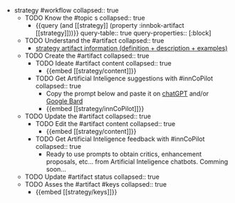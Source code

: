 
- strategy #workflow
   collapsed:: true
  - TODO Know the #topic s
    collapsed:: true
    - {{query (and [[strategy]] (property :innbok-artifact [[strategy]]))}}
      query-table:: true
      query-properties:: [:block]
  - TODO Understand the #artifact
    collapsed:: true
    - [strategy artifact information (definition + description + examples)](https://go.innbok.com/#/page/innBoK%2Fstrategy%2Finfo)
  - TODO Create the #artifact
     collapsed:: true
    - TODO Ideate #artifact content
      collapsed:: true
      - {{embed [[strategy/content]]}}
    - TODO Get Artificial Inteligence suggestions with #innCoPilot
      collapsed:: true
      - Copy the prompt below and paste it on [chatGPT](https://chat.openai.com) and/or [Google Bard](https://bard.google.com/chat)
      - {{embed [[strategy/innCoPilot]]}}
  - TODO Update the #artifact
    collapsed:: true
    - TODO Edit the #artifact content
     collapsed:: true
      - {{embed [[strategy/content]]}}
    - TODO Get Artificial Inteligence feedback with #innCoPilot
      collapsed:: true
      - Ready to use prompts to obtain critics, enhancement proposals, etc... from Artificial Inteligence chatbots. Comming soon...
  - TODO Update #artifact status
    collapsed:: true
  - TODO Asses the #artifact #keys
    collapsed:: true
    - {{embed [[strategy/keys]]}}



